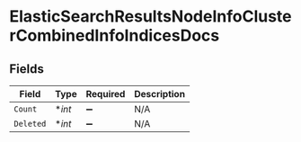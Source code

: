 # ElasticSearchResultsNodeInfoClusterCombinedInfoIndicesDocs


## Fields

| Field              | Type               | Required           | Description        |
| ------------------ | ------------------ | ------------------ | ------------------ |
| `Count`            | **int*             | :heavy_minus_sign: | N/A                |
| `Deleted`          | **int*             | :heavy_minus_sign: | N/A                |